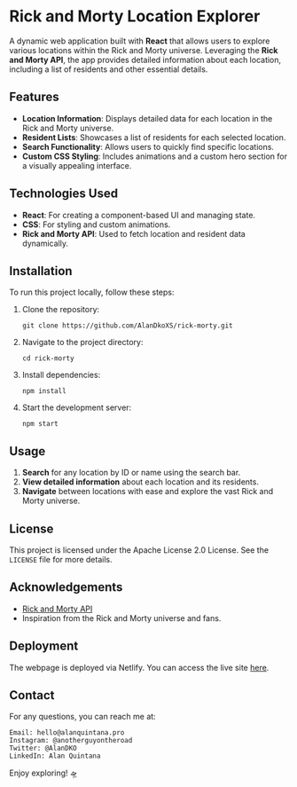 
# Rick and Morty Location Explorer

A dynamic web application built with **React** that allows users to explore various locations within the Rick and Morty universe. Leveraging the **Rick and Morty API**, the app provides detailed information about each location, including a list of residents and other essential details.

## Features

- **Location Information**: Displays detailed data for each location in the Rick and Morty universe.
- **Resident Lists**: Showcases a list of residents for each selected location.
- **Search Functionality**: Allows users to quickly find specific locations.
- **Custom CSS Styling**: Includes animations and a custom hero section for a visually appealing interface.

## Technologies Used

- **React**: For creating a component-based UI and managing state.
- **CSS**: For styling and custom animations.
- **Rick and Morty API**: Used to fetch location and resident data dynamically.

## Installation

To run this project locally, follow these steps:

1. Clone the repository:
   ```
   git clone https://github.com/AlanDkoXS/rick-morty.git
   ```
2. Navigate to the project directory:
   ```
   cd rick-morty
   ```
3. Install dependencies:
   ```
   npm install
   ```
4. Start the development server:
   ```
   npm start
   ```

## Usage

1. **Search** for any location by ID or name using the search bar.
2. **View detailed information** about each location and its residents.
3. **Navigate** between locations with ease and explore the vast Rick and Morty universe.

## License

This project is licensed under the Apache License 2.0 License. See the `LICENSE` file for more details.

## Acknowledgements

- [Rick and Morty API](https://rickandmortyapi.com/)
- Inspiration from the Rick and Morty universe and fans.

## Deployment

The webpage is deployed via Netlify. You can access the live site [here](https://rickandmorty-alanquintana.netlify.app/).

## Contact

For any questions, you can reach me at:

    Email: hello@alanquintana.pro
    Instagram: @anotherguyontheroad
    Twitter: @AlanDKO
    LinkedIn: Alan Quintana



Enjoy exploring! 🛸
